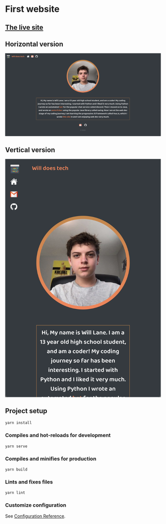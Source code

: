 # First website

## [The live site](https://www.willdoes.tech)

## Horizontal version

![Site](read.png)

## Vertical version

![vertsite](vertical.png)

## Project setup
```
yarn install
```

### Compiles and hot-reloads for development
```
yarn serve
```

### Compiles and minifies for production
```
yarn build
```

### Lints and fixes files
```
yarn lint
```

### Customize configuration
See [Configuration Reference](https://cli.vuejs.org/config/).
